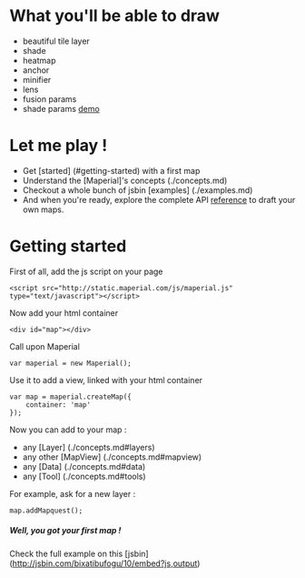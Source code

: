 
# What you'll be able to draw
- beautiful tile layer
- shade
- heatmap
- anchor
- minifier
- lens
- fusion params
- shade params
[demo](http://jsbin.com/bixatibufogu/10/embed?js,output)

# Let me play !
- Get [started] (#getting-started) with a first map
- Understand the [Maperial]'s concepts (./concepts.md)
- Checkout a whole bunch of jsbin [examples] (./examples.md)
- And when you're ready, explore the complete API
[reference](http://static.maperial.com/doc) to draft your own maps.

# Getting started
First of all, add the js script on your page
```
<script src="http://static.maperial.com/js/maperial.js" type="text/javascript"></script>
```

Now add your html container
```
<div id="map"></div>
```

Call upon Maperial
```
var maperial = new Maperial();
```

Use it to add a view, linked with your html container
```
var map = maperial.createMap({
    container: 'map'
});
```

Now you can add to your map :
- any [Layer] (./concepts.md#layers)
- any other [MapView] (./concepts.md#mapview)
- any [Data] (./concepts.md#data)
- any [Tool] (./concepts.md#tools)

For example, ask for a new layer :
```
map.addMapquest();
```

##### Well, you got your first map !
Check the full example on this [jsbin] (http://jsbin.com/bixatibufogu/10/embed?js,output)

